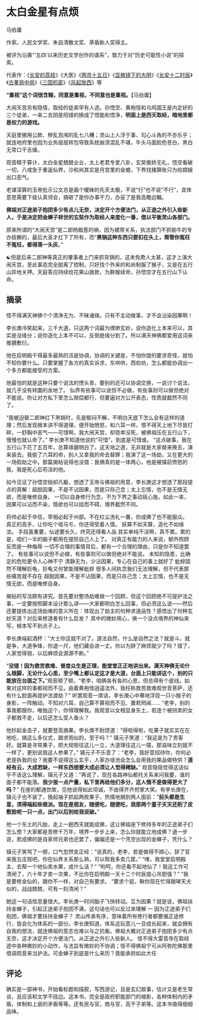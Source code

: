 # 太白金星有点烦

马伯庸

作家。人民文学奖、朱自清散文奖、茅盾新人奖得主。

被评为沿袭“‘五四’以来历史文学创作的谱系”，致力于对“历史可能性小说”的探索。

代表作：《[长安的荔枝](https://baike.baidu.com/item/长安的荔枝/62070217?fromModule=lemma_inlink)》《大医》《[两京十五日](https://baike.baidu.com/item/两京十五日/51100648?fromModule=lemma_inlink)》《[显微镜下的大明](https://baike.baidu.com/item/显微镜下的大明/23253382?fromModule=lemma_inlink)》《[长安十二时辰](https://baike.baidu.com/item/长安十二时辰/19963545?fromModule=lemma_inlink)》《[古董局中局](https://baike.baidu.com/item/古董局中局/2290840?fromModule=lemma_inlink)》《[三国机密](https://baike.baidu.com/item/三国机密/6041215?fromModule=lemma_inlink)》《[风起陇西](https://baike.baidu.com/item/风起陇西/62266158?fromModule=lemma_inlink)》等

**“重视”这个词很含糊，同意是重视，不同意也是重视。**【马伯庸】

大闹天宫另有隐情，取经的徒弟早有人选，孙悟空、黄袍怪和乌鸡国王是内定好的三个徒弟，一来二去阴差阳错的换成了悟能和悟净，**明面上是西天取经，暗地里都是权力的游戏。**

天庭里挪用公款、秽乱宫闱的乱七八糟；灵山上人浮于事、勾心斗角的不亦乐乎；就连地府里也因为业务层层转包导致系统崩溃混乱不堪，牛头马面脸色苍白，黑白无常口干舌燥。

观音精于算计，太白金星兢兢业业，太上老君专爱八卦，玄奘傲娇无礼，悟空看破一切，八戒急于重返仙界，沙和尚其实是月宫里的金蟾，下界找猪算账只为给嫦娥出口恶气。

老谋深算的玉帝批示公文总是画个暧昧的先天太极，不说“行”也不说“不行”，具体意思需要下级认真领会，搞砸了是你办事不力，办妥了是我高瞻远瞩。

**佛祖对正途弟子抱团多少有点儿无奈，决定开个方便法门，从正途之外引入些新人，于是决定把金蝉子转世的玄奘作为取经人来度化一番，借以平衡灵山各部门。**

原来所谓的“大闹天宫”是二郎杨戬惹的祸，因为裙带关系，执法部门不抓偷牛的专办拔橛的，最后大圣才扛下了所有，而“**黑锅这种东西只要扣在头上，甭管你冤枉不冤枉，都得落一头灰**。”

☯︎但是后来二郎神等真正的肇事者上门来抓背锅的，这未免欺人太甚，这才上演大闹天宫，至此事态完全脱离了控制，只好找个外来的和尚制服了猴子，又是在五行山异地关押。天庭答应持续给花果山拨款，为群猴续命，孙悟空才在五行山下认命。

## 摘录

怪不得满天神佛个个清净无为、不昧诸缘。只有不主动做事，才不会沾染因果啊！

李长庚冷笑起来，三千大道，只这两个词最为缥缈玄妙，说你造化上本来可以，其实是没缘分；说你造化上本不可以，反倒是缘分到了。所以满天神佛都爱用这词来推搪敷衍。

他在启明殿干得最多最熟的活是协调，协调的关键是，不怕你提的要求奇怪，就怕不知你要什么。只要掌握了各方的真实诉求，东哄哄，西劝劝，怎么都能协调出一个多方都能接受的方案。

他最怕的就是这种只要个说法的愣头青，要别的还可以协调交换，一说讨个说法，就几乎没有转圜的余地了。 仙界有些事可以说但不必做，有些事则可以做但绝对不能说。你让对方私下里怎么赔偿都行，但要逼对方公开表态，性质就截然不同了。

“我被迫替二郎神扛下黑锅时，先是郁闷不解，不明白天底下怎么会有这样的道理；然后发现根本讲不得道理，便开始愤怒，和六耳一样，恨不得天上地下尽皆打碎，一舒胸中恶气——可惜啊，我大闹天宫，却侥幸没死，被佛祖压在五行山下，慢慢也就认命了。” 李长庚不知道他说的“可惜”，到底是可惜谁。 “这点破事，我在五行山下花了五百年，总算琢磨明白了。这天地之道，无非就是大家替来换去，演来装去。我偷了六耳的命，别人又拿我的命去替罪；我演了这一场劫，又在更大的一场假劫之中。那篇揭帖说得也没错：我俩真的是一体两心，他是被镇前愤怒的我，我是死心后苟活的他。

如今见证了孙悟空抛却凡躯，想透了玉帝与佛祖的用意，李长庚这才想透了那段提点的真解：超脱因果，不是不沾因果，而是只存己念；太上忘情，也不是无情无欲，而是唯修自身。 一切以自身修行为念，不为下界之事动摇心旌。如此一来，因果可以沾而不染，情欲也可以挂而不碍，境界截然不同。

将帅必起于卒伍，宰相必起于州部。不在红尘洗礼一番，你成佛了也不能服众。 真正的高手，让你吃个哑马亏，你还得受着人情。 妖算不如天算，造化不如缘法。 手段虽重要，仙途要长久，终究还得看人品 其实单纯干活啊，真不累。累的是，咱们一半的脑子都用在提防自己人上了。 对真正有能力的人来说，额外照顾反而是一种侮辱 一切不合理的事情背后，都有一个合理的理由，只是你不知道罢了。 有些事可以说但不必做，有些事则可以做但绝对不能说。 未知的隐患，比确定的危险更令人心神不宁 清静无为，少沾因果，专心在自己的事上就好了 蚍蜉固然不理解巨龟，巨龟又何曾能理解蚍蜉 很多人间执念我们无法理解，但不代表那些痛苦就不存在 超脱因果，不是不沾因果，而是只存己念；太上忘情，也不是无情无欲，而是唯修自身。

揭帖的写法颇有讲究。首先要对整场劫难做一个回顾，但这个回顾绝不可提护法之事，一定要按照脚本设计那么讲——大家都明白怎么回事，但必须这么说——然后还要提炼出这场劫难的意义所在：体现出了劫主的何种求道品性？感悟出了何种玄妙天道？对后来修道者有什么启发？ 其中的微妙用心，换一个没点境界的神仙来写，根本写不到点子上。

李长庚端起酒杯：“大士你这就不对了。道法自然，什么是自然之法？就是斗，就是争，大道争锋，你退一尺，他们藏会进一丈。你以为辞了麻烦就少了吗？错了，人家觉得弱，以后麻烦会源源不断。”

“**没错！因为救苦救难、普度众生是正理，能堂堂正正地讲出来。满天神佛无论什么根脚，无论什么心思，至少嘴上都认定这才是大道，台面上只能讲这个，别的只能放在台面之下。**”观音顿了顿，“老李，咱俩各有各的心思，但总得有个底线。如果对这样的事都视而不见，由着黄袍怪逍遥法外，我枉称救苦救难观世音菩萨，还有什么脸面再提护法渡劫？” 听罢观音一席话，李长庚心中蓦地浮现一只小猴子的身影，一阵触动。不知对六耳，自己算不算视而不见、置若罔闻…… “老李，别的事我都服你，唯独这个，你得理解我。我观音以女相显身东土，若连个被拐卖的女子都救不走，以后还怎么受人香火？

他抄起金击子，就要登高摘果。李长庚不耐烦道：“得啦得啦，吃果子就实实在在地吃，搞这么多仪式，跟求雨似的，至于吗？” 镇元子笑道：“我这是为了贵客好。就算是寻常果子，把大规矩往这儿一立，大道理往这儿一摆，那滋味立刻就不一样了，更别说我这人参果了。” 镇元子不乐意了：“老李，我好意招待你，你何必老是拆我的台？我要不说得这么玄乎，人家办瑶池会怎么会用我的果品做特供？**道经有云，大成若缺，一样东西想要大成必须让人觉得稀缺。**” 观音隐隐觉得这话似乎不该这么理解，镇元子又道：“再说了，现在各路神仙都托关系来问我要，谁的面子都不能落。**我少报一点产量，私下里再给他们多分，这人情不是做得更大了吗？**” 在座的都通世故，见他说得如此坦诚，不由得齐齐拊掌大笑。有李长庚在，镇元子也不装了，挽起袖子抓起两枚果子，热情地搁到两人面前：“**前头都是生意，须得端起些做派。现在是朋友，随便吃，随便吃，我那两个童子天天还削了皮敷脸呢一只一点，出门以后别给我说破。**”

他一个东土的凡胎，走上一趟西天就能成佛，这让佛祖座下修持多年的正途弟子们怎么想？大家都是苦修千万年，境界一步步上来，怎么你就能立地成佛？退一步说，若成佛的是自家师兄弟也还罢了，偏偏还是一个凭空出现的金蝉子，凭什么？

镇元子笑骂了一顿，口气忽然变正经：“说真的，老李，若是做得不顺心，辞了官来我五庄观吧。你在仙界关系那么熟，可以帮我多卖几筐。” “嗐，我堂堂启明殿主，去帮一个地仙卖水果，成什么话？” “哟呵，你还看不起地仙了！我这工作可清闲了，六十年才卖一次果，不比你在启明殿一天十二个时辰提心吊胆强？” “我是要修金仙的，跟你不一样，对自己有要求。 “要求个屁，瞅你现在忙得跟哮天犬似的，战战兢兢，可有一刻清闲？”

她这一句话信息量很大。李长庚一时间脑子飞快转动。互为因果？就是说，佛祖扶持金蝉子，引起正途弟子抱团不满，这句话也可以反过来理解 一 因为正途弟子们抱团，佛祖才要扶持金蝉子？ 灵山传承有序，意味着所有修行者都要循正途修行，皆会化为体系的一部分。李长庚知道，体系这玩意儿一旦成长起来，就会拥有自我的想法，就连佛祖的意志也难以与之抗衡。佛祖大概对正途弟子抱团多少有点无奈，这才决定开个方便法门，从正途之外引入些新人。 怪不得大雷音寺在取经途中各种微妙的小动作，与法旨有微妙的不协调；怪不得佛祖宁可从阿弥陀佛那里借调观音来当护法。可金蝉子到底是什么来历？竟能承担如此大任

## 评论

确实是一部神书，开始看标题和描叙，写西游记，且是玄幻故事，估计又是老生常谈，且应该和文学不挂边。这本书，完全是政府职能部门的缩影，各种体制内的矛盾，体制和上层的矛盾等等。还有民与官，商与官，高干子弟等。这本书值得细细品味。

